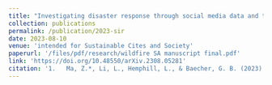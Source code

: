 ```yaml
---
title: "Investigating disaster response through social media data and the Susceptible-Infected-Recovered (SIR) model: A case study of 2020 Western U.S. wildfire season"
collection: publications
permalink: /publication/2023-sir
date: 2023-08-10
venue: 'intended for Sustainable Cites and Society'
paperurl: '/files/pdf/research/wildfire SA manuscript final.pdf'
link: 'https://doi.org/10.48550/arXiv.2308.05281'
citation: '1.	Ma, Z.*, Li, L., Hemphill, L., & Baecher, G. B. (2023). “Investigating disaster response through social media data and the Susceptible-Infected-Recovered (SIR) model: A case study of 2020 Western U.S. wildfire season” (arXiv:2308.05281).&quot https://doi.org/10.48550/arXiv.2308.05281'
---
```

